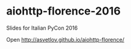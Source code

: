 # aiohttp-florence-2016
Slides for Italian PyCon 2016


Open http://asvetlov.github.io/aiohttp-florence/


